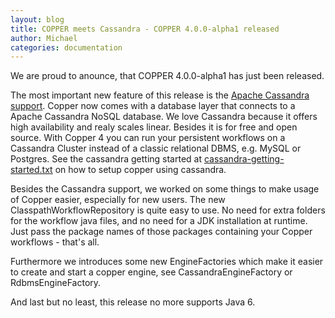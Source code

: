 ```yaml
---
layout: blog
title: COPPER meets Cassandra - COPPER 4.0.0-alpha1 released
author: Michael
categories: documentation
---
```


We are proud to anounce, that COPPER 4.0.0-alpha1 has just been released.

The most important new feature of this release is the [Apache Cassandra support](http://cassandra.apache.org/). Copper now comes with a database layer that connects to a Apache Cassandra NoSQL database.
We love Cassandra because it offers high availability and realy scales linear. Besides it is for free and open source.
With Copper 4 you can run your persistent workflows on a Cassandra Cluster instead of a classic relational DBMS, e.g. MySQL or Postgres.
See the cassandra getting started at [cassandra-getting-started.txt](https://github.com/copper-engine/copper-engine/blob/master/projects/copper-cassandra/cassandra-storage/cassandra-getting-started.txt) on how to setup copper using cassandra.

Besides the Cassandra support, we worked on some things to make usage of Copper easier, especially for new users.
The new ClasspathWorkflowRepository is quite easy to use. No need for extra folders for the workflow java files, and no need for a JDK installation at runtime.
Just pass the package names of those packages containing your Copper workflows - that's all.

Furthermore we introduces some new EngineFactories which make it easier to create and start a copper engine, see CassandraEngineFactory or RdbmsEngineFactory.

And last but no least, this release no more supports Java 6.
